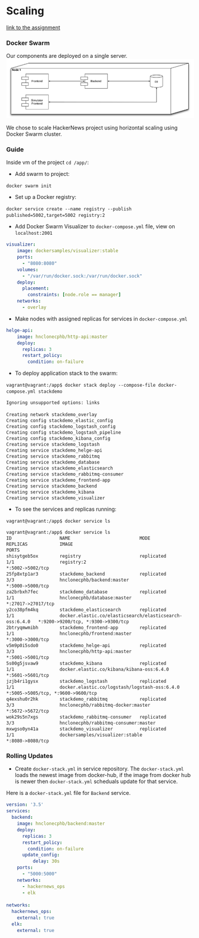# Scaling

[link to the assignment](https://github.com/datsoftlyngby/soft2018fall-lsd-teaching-material/blob/master/assignments/12-DevOps_Scaling.md)

### Docker Swarm

Our components are deployed on a single server.
![](https://github.com/ProjectHackernewsGroup04/Documentation/blob/master/images/Screenshot%202018-11-24%20at%2014.05.57.png)

We chose to scale HackerNews project using horizontal scaling using Docker Swarm cluster.

### Guide

Inside vm of the project `cd /app/`:

* Add swarm to project: 

```docker swarm init```

* Set up a Docker registry: 

```docker service create --name registry --publish published=5002,target=5002 registry:2```


* Add Docker Swarm Visualizer to `docker-compose.yml` file, view on `localhost:2001`

```yml
visualizer:
    image: dockersamples/visualizer:stable
    ports:
      - "8080:8080"
    volumes:
      - "/var/run/docker.sock:/var/run/docker.sock"
    deploy:
      placement:
        constraints: [node.role == manager]
    networks:
      - overlay
```

* Make nodes with assigned replicas for services in `docker-compose.yml`

```yml
helge-api:
    image: hnclonecphb/http-api:master
    deploy:
      replicas: 3
      restart_policy:
        condition: on-failure
```

* To deploy application stack to the swarm:

```vagrant@vagrant:/app$ docker stack deploy --compose-file docker-compose.yml stackdemo```

```Terminal
Ignoring unsupported options: links

Creating network stackdemo_overlay
Creating config stackdemo_elastic_config
Creating config stackdemo_logstash_config
Creating config stackdemo_logstash_pipeline
Creating config stackdemo_kibana_config
Creating service stackdemo_logstash
Creating service stackdemo_helge-api
Creating service stackdemo_rabbitmq
Creating service stackdemo_database
Creating service stackdemo_elasticsearch
Creating service stackdemo_rabbitmq-consumer
Creating service stackdemo_frontend-app
Creating service stackdemo_backend
Creating service stackdemo_kibana
Creating service stackdemo_visualizer
```

* To see the services and replicas running:

```vagrant@vagrant:/app$ docker service ls```

```Terminal
vagrant@vagrant:/app$ docker service ls
ID                  NAME                          MODE                REPLICAS            IMAGE                                                     PORTS
shisytgeb5ox        registry                      replicated          1/1                 registry:2                                                *:5002->5002/tcp
25fp8xtp1ar3        stackdemo_backend             replicated          3/3                 hnclonecphb/backend:master                                *:5000->5000/tcp
za2brbxh7fec        stackdemo_database            replicated          1/1                 hnclonecphb/database:master                               *:27017->27017/tcp
y2co38pfm4kq        stackdemo_elasticsearch       replicated          1/1                 docker.elastic.co/elasticsearch/elasticsearch-oss:6.4.0   *:9200->9200/tcp, *:9300->9300/tcp
2btryqmwmibh        stackdemo_frontend-app        replicated          1/1                 hnclonecphb/frontend:master                               *:3000->3000/tcp
v5m9p0i5sdo0        stackdemo_helge-api           replicated          3/3                 hnclonecphb/http-api:master                               *:5001->5001/tcp
5s00g5jsvaw9        stackdemo_kibana              replicated          1/1                 docker.elastic.co/kibana/kibana-oss:6.4.0                 *:5601->5601/tcp
jzjb4ri1gysx        stackdemo_logstash            replicated          1/1                 docker.elastic.co/logstash/logstash-oss:6.4.0             *:5005->5005/tcp, *:9600->9600/tcp
q4exshu0r2hk        stackdemo_rabbitmq            replicated          3/3                 hnclonecphb/rabbitmq-docker:master                        *:5672->5672/tcp
wok29s5n7xgs        stackdemo_rabbitmq-consumer   replicated          3/3                 hnclonecphb/rabbitmq-consumer:master
mxwgso0yn41a        stackdemo_visualizer          replicated          1/1                 dockersamples/visualizer:stable                           *:8080->8080/tcp
```

### Rolling Updates

* Create `docker-stack.yml` in service repository. 
The `docker-stack.yml` loads the newest image from docker-hub, if the image from docker hub is newer then `docker-stack.yml` scheduals update for that service.

Here is a `docker-stack.yml` file for `Backend` service.

```yml
version: '3.5'
services:
  backend:
    image: hnclonecphb/backend:master
    deploy:
      replicas: 3
      restart_policy:
        condition: on-failure
      update_config:
          delay: 30s
    ports:
      - "5000:5000"
    networks:
      - hackernews_ops
      - elk

networks:
  hackernews_ops:
    external: true
  elk:
    external: true
```
